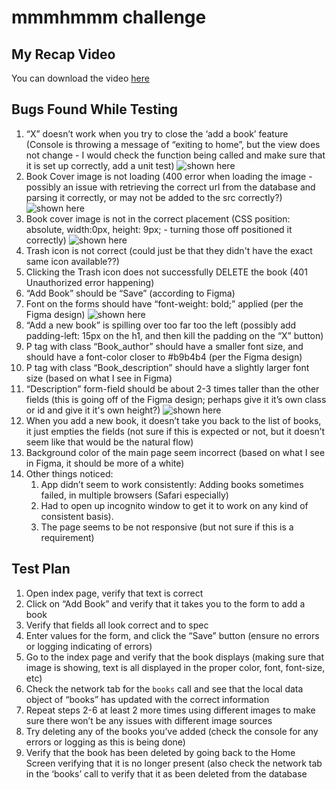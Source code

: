 # mmmhmmm challenge

## My Recap Video
You can download the video [here](https://drive.google.com/file/d/1PE0pwOvN3D0TgsqRZCIH9r3nHZsZw94F/view?usp=sharing)

## Bugs Found While Testing

 1. “X” doesn’t work when you try to close the ‘add a book’ feature (Console is throwing a message of “exiting to home”, but the view does not change - I would check the function being called and make sure that it is set up correctly, add a unit test)
![shown here](https://i.imgur.com/VNPS0wT.png)
 2.   Book Cover image is not loading (400 error when loading the image - possibly an issue with retrieving the correct url from the database and parsing it correctly, or may not be added to the src correctly?)
![shown here](https://i.imgur.com/nTv7m7p.png)
 3.   Book cover image is not in the correct placement (CSS position: absolute, width:0px, height: 9px; - turning those off positioned it correctly)
![shown here](https://i.imgur.com/SfrXSTg.png)
 4.   Trash icon is not correct (could just be that they didn't have the exact same icon available??)
 5.   Clicking the Trash icon does not successfully DELETE the book (401 Unauthorized error happening)
 6.   “Add Book” should be “Save” (according to Figma)
 7.   Font on the forms should have “font-weight: bold;” applied (per the Figma design)
![shown here](https://i.imgur.com/u8ekY8L.png)
 8.   “Add a new book” is spilling over too far too the left (possibly add padding-left: 15px on the h1, and then kill the padding on the “X” button)
 9.   P tag with class “Book_author” should have a smaller font size, and should have a font-color closer to #b9b4b4 (per the Figma design)
 10.   P tag with class “Book_description” should have a slightly larger font size (based on what I see in Figma)
 11.   “Description” form-field should be about 2-3 times taller than the other fields (this is going off of the Figma design; perhaps give it it’s own class or id and give it it's own height?)
![shown here](https://i.imgur.com/kLQNLRt.png)
 12.   When you add a new book, it doesn’t take you back to the list of books, it just empties the fields (not sure if this is expected or not, but it doesn’t seem like that would be the natural flow)
 13.   Background color of the main page seem incorrect (based on what I see in Figma, it should be more of a white)
 14.   Other things noticed: 
         1. App didn’t seem to work consistently: Adding books sometimes failed, in multiple browsers (Safari especially)
         2. Had to open up incognito window to get it to work on any kind of consistent basis).
         3. The page seems to be not responsive (but not sure if this is a requirement)


## Test Plan

  1. Open index page, verify that text is correct
  2. Click on “Add Book” and verify that it takes you to the form to add a book
  3. Verify that fields all look correct and to spec
  4. Enter values for the form, and click the “Save” button (ensure no errors or logging indicating of errors)
  5. Go to the index page and verify that the book displays (making sure that image is showing, text is all displayed in the proper color, font, font-size, etc)
  6. Check the network tab for the `books` call and see that the local data object of “books” has updated with the correct information
  7. Repeat steps 2-6 at least 2 more times using different images to make sure there won’t be any issues with different image sources
  8. Try deleting any of the books you’ve added (check the console for any errors or logging as this is being done)
  9. Verify that the book has been deleted by going back to the Home Screen verifying that it is no longer present (also check the network tab in the ‘books’ call to verify that it as been deleted from the database
